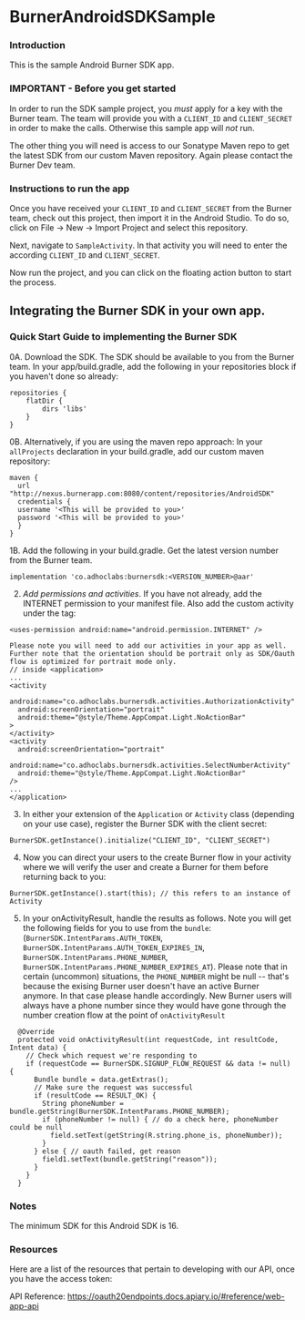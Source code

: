 # BurnerAndroidSDKSample

### Introduction
This is the sample Android Burner SDK app. 

### IMPORTANT - Before you get started
In order to run the SDK sample project, you *must* apply for a key with the Burner team. The team will provide you with a `CLIENT_ID` and `CLIENT_SECRET` in order to make the calls. Otherwise this sample app will *not* run.

The other thing you will need is access to our Sonatype Maven repo to get the latest SDK from our custom Maven repository. Again please contact the Burner Dev team.

### Instructions to run the app
Once you have received your `CLIENT_ID` and `CLIENT_SECRET` from the Burner team, check out this project, then import it in the Android Studio. To do so, click on File -> New -> Import Project and select this repository.

Next, navigate to `SampleActivity`. In that activity you will need to enter the according `CLIENT_ID` and `CLIENT_SECRET`.

Now run the project, and you can click on the floating action button to start the process.

## Integrating the Burner SDK in your own app.

### Quick Start Guide to implementing the Burner SDK

0A. Download the SDK. The SDK should be available to you from the Burner team. In your app/build.gradle, add the following in your repositories block if you haven't done so already:
```
repositories {
    flatDir {
        dirs 'libs'
    }
}
```

0B. Alternatively, if you are using the maven repo approach: In your `allProjects` declaration in your build.gradle, add our custom maven repository:

```
maven {
  url "http://nexus.burnerapp.com:8080/content/repositories/AndroidSDK"
  credentials {
  username '<This will be provided to you>'
  password '<This will be provided to you>'
  }
}
```

1B. Add the following in your build.gradle. Get the latest version number from the Burner team.
```
implementation 'co.adhoclabs:burnersdk:<VERSION_NUMBER>@aar' 
```

2. *Add permissions and activities*. If you have not already, add the INTERNET permission to your manifest file. Also add the custom activity under the <application> tag:
```
<uses-permission android:name="android.permission.INTERNET" />
 
Please note you will need to add our activities in your app as well. Further note that the orientation should be portrait only as SDK/Oauth flow is optimized for portrait mode only.
// inside <application>
...
<activity
  android:name="co.adhoclabs.burnersdk.activities.AuthorizationActivity"
  android:screenOrientation="portrait"
  android:theme="@style/Theme.AppCompat.Light.NoActionBar"
>
</activity>
<activity
  android:screenOrientation="portrait"
  android:name="co.adhoclabs.burnersdk.activities.SelectNumberActivity"
  android:theme="@style/Theme.AppCompat.Light.NoActionBar"
/>
...
</application>
```

3. In either your extension of the `Application` or `Activity` class (depending on your use case), register the Burner SDK with the client secret:
```
BurnerSDK.getInstance().initialize("CLIENT_ID", "CLIENT_SECRET")
```

4. Now you can direct your users to the create Burner flow in your activity where we will verify the user and create a Burner for them before returning back to you:
```
BurnerSDK.getInstance().start(this); // this refers to an instance of Activity
```

5. In your onActivityResult, handle the results as follows. Note you will get the following fields for you to use from the `bundle`: (`BurnerSDK.IntentParams.AUTH_TOKEN`, `BurnerSDK.IntentParams.AUTH_TOKEN_EXPIRES_IN`, `BurnerSDK.IntentParams.PHONE_NUMBER`, `BurnerSDK.IntentParams.PHONE_NUMBER_EXPIRES_AT`). Please note that in certain (uncommon) situations, the `PHONE_NUMBER` might be null -- that's because the exising Burner user doesn't have an active Burner anymore. In that case please handle accordingly. New Burner users will always have a phone number since they would have gone through the number creation flow at the point of `onActivityResult`
```
  @Override
  protected void onActivityResult(int requestCode, int resultCode, Intent data) {
    // Check which request we're responding to
    if (requestCode == BurnerSDK.SIGNUP_FLOW_REQUEST && data != null) {
      Bundle bundle = data.getExtras();
      // Make sure the request was successful
      if (resultCode == RESULT_OK) {
        String phoneNumber = bundle.getString(BurnerSDK.IntentParams.PHONE_NUMBER);
        if (phoneNumber != null) { // do a check here, phoneNumber could be null
          field.setText(getString(R.string.phone_is, phoneNumber));
        }
      } else { // oauth failed, get reason
        field1.setText(bundle.getString("reason"));
      }
    }
  }
```

### Notes
The minimum SDK for this Android SDK is 16.

### Resources
Here are a list of the resources that pertain to developing with our API, once you have the access token:

API Reference: https://oauth20endpoints.docs.apiary.io/#reference/web-app-api

